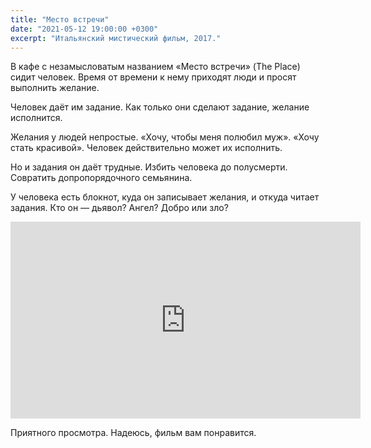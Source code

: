 ```yaml
---
title: "Место встречи"
date: "2021-05-12 19:00:00 +0300"
excerpt: "Итальянский мистический фильм, 2017."
---
```


В кафе с незамысловатым названием «Место встречи» (The Place) сидит человек. Время от времени к нему приходят люди и просят выполнить желание.

Человек даёт им задание. Как только они сделают задание, желание исполнится.

Желания у людей непростые. «Хочу, чтобы меня полюбил муж». «Хочу стать красивой». Человек действительно может их исполнить.

Но и задания он даёт трудные. Избить человека до полусмерти. Совратить допропорядочного семьянина.

У человека есть блокнот, куда он записывает желания, и откуда читает задания. Кто он — дьявол? Ангел? Добро или зло?

<div class="video-wrapper">
    <iframe width="560" height="315" src="https://www.youtube.com/embed/tvxKQKwdYxU" title="YouTube video player" frameborder="0" allow="accelerometer; autoplay; clipboard-write; encrypted-media; gyroscope; picture-in-picture" allowfullscreen></iframe>
</div>

Приятного просмотра. Надеюсь, фильм вам понравится.